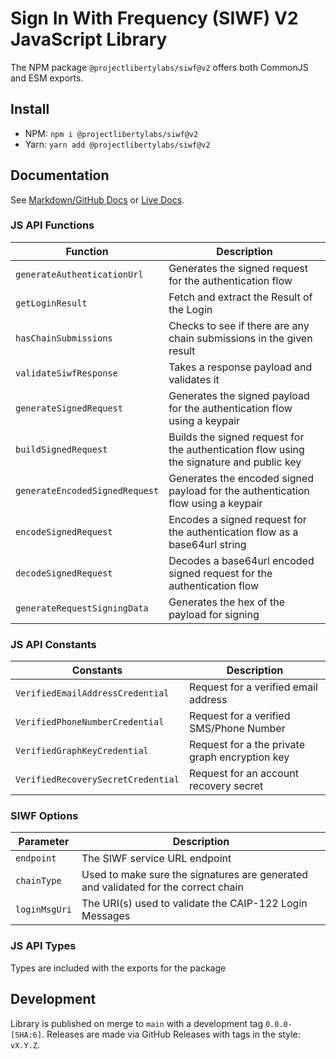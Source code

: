 # Sign In With Frequency (SIWF) V2 JavaScript Library

The NPM package `@projectlibertylabs/siwf@v2` offers both CommonJS and ESM exports.

## Install

- NPM: `npm i @projectlibertylabs/siwf@v2`
- Yarn: `yarn add @projectlibertylabs/siwf@v2`

## Documentation

See [Markdown/GitHub Docs](../../docs/src/QuickStart.md) or
[Live Docs](https://projectlibertylabs.github.io/siwf/v2/docs/QuickStart.html).

### JS API Functions

| Function                       | Description                                                                              |
| ------------------------------ | ---------------------------------------------------------------------------------------- |
| `generateAuthenticationUrl`    | Generates the signed request for the authentication flow                                 |
| `getLoginResult`               | Fetch and extract the Result of the Login                                                |
| `hasChainSubmissions`          | Checks to see if there are any chain submissions in the given result                     |
| `validateSiwfResponse`         | Takes a response payload and validates it                                                |
| `generateSignedRequest`        | Generates the signed payload for the authentication flow using a keypair                 |
| `buildSignedRequest`           | Builds the signed request for the authentication flow using the signature and public key |
| `generateEncodedSignedRequest` | Generates the encoded signed payload for the authentication flow using a keypair         |
| `encodeSignedRequest`          | Encodes a signed request for the authentication flow as a base64url string               |
| `decodeSignedRequest`          | Decodes a base64url encoded signed request for the authentication flow                   |
| `generateRequestSigningData`   | Generates the hex of the payload for signing                                             |

### JS API Constants

| Constants                          | Description                                    |
|------------------------------------|------------------------------------------------|
| `VerifiedEmailAddressCredential`   | Request for a verified email address           |
| `VerifiedPhoneNumberCredential`    | Request for a verified SMS/Phone Number        |
| `VerifiedGraphKeyCredential`       | Request for a the private graph encryption key |
| `VerifiedRecoverySecretCredential` | Request for an account recovery secret         |

### SIWF Options

| Parameter     | Description                                                                        |
|---------------|------------------------------------------------------------------------------------|
| `endpoint`    | The SIWF service URL endpoint                                                      |
| `chainType`   | Used to make sure the signatures are generated and validated for the correct chain |
| `loginMsgUri` | The URI(s) used to validate the CAIP-122 Login Messages                            |



### JS API Types

Types are included with the exports for the package

## Development

Library is published on merge to `main` with a development tag `0.0.0-[SHA:6]`. Releases are made via GitHub Releases
with tags in the style: `vX.Y.Z`.
